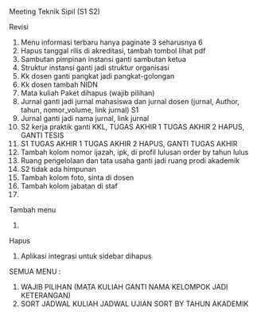 Meeting Teknik Sipil (S1 S2)

Revisi

1. Menu informasi terbaru hanya paginate 3 seharusnya 6
2. Hapus tanggal rilis di akreditasi, tambah tombol lihat pdf
3. Sambutan pimpinan instansi ganti sambutan ketua
4. Struktur instansi ganti jadi struktur organisasi
5. Kk dosen ganti pangkat jadi pangkat-golongan
6. Kk dosen tambah NIDN
7. Mata kuliah Paket dihapus (wajib pilihan)
8. Jurnal ganti jadi jurnal mahasiswa dan jurnal dosen (jurnal, Author, tahun, nomor_volume, link jurnal) S1
9. Jurnal ganti jadi nama jurnal, link jurnal
10. S2 kerja praktik ganti KKL, TUGAS AKHIR 1 TUGAS AKHIR 2 HAPUS, GANTI TESIS
11. S1 TUGAS AKHIR 1 TUGAS AKHIR 2 HAPUS, GANTI TUGAS AKHIR
12. Tambah kolom nomor ijazah, ipk, di profil lulusan order by tahun lulus
13. Ruang pengelolaan dan tata usaha ganti jadi ruang prodi akademik
14. S2 tidak ada himpunan
15. Tambah kolom foto, sinta di dosen
16. Tambah kolom jabatan di staf
17. 

Tambah menu

1. 

Hapus

1. Aplikasi integrasi untuk sidebar dihapus

SEMUA MENU :

1. WAJIB PILIHAN (MATA KULIAH GANTI NAMA KELOMPOK JADI KETERANGAN)
2. SORT JADWAL KULIAH JADWAL UJIAN SORT BY TAHUN AKADEMIK
